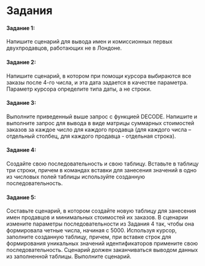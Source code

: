 <h1>Задания</h1>

<h4>Задание 1: </h4>
Напишите сценарий для вывода имен и комиссионных первых двухпродавцов, работающих не в Лондоне.

<h4>Задание 2: </h4>

Напишите сценарий, в котором при помощи курсора
 выбираются все заказы после 4-го числа, и эта дата
 задается в качестве параметра. Параметр курсора
 определите типа даты, а не строки.

<h4>Задание 3: </h4>

Выполните приведенный выше запрос с функцией DECODE.
Напишите и выполните запрос для вывода в виде матрицы суммарных
стоимостей заказов за каждое число для каждого продавца (для каждого числа
– отдельный столбец, для каждого продавца - отдельная строка).

<h4>Задание 4: </h4>
Создайте свою последовательность и свою таблицу.
 Вставьте в таблицу три строки, причем в командах
 вставки для занесения значений в одно из числовых полей
 таблицы используйте созданную последовательность.
 
<h4>Задание 5: </h4>

Составьте сценарий, в котором создайте новую таблицу для
 занесения имен продавцов и минимальных стоимостей их заказов.
 В сценарии измените параметры последовательности из
 Задания 4 так, чтобы она формировала четные числа, начиная
 с 5000. Используя курсор, заполните созданную таблицу,
 причем, при вставке строк для формирования уникальных
 значений идентификаторов примените свою последовательность.
 Сценарий должен заканчиваться выводом данных из
 заполненной таблицы. Выполните сценарий.

